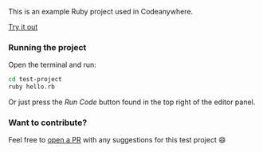 This is an example Ruby project used in Codeanywhere.

[Try it out](https://beta.codeanywhere.com/workspace#https://github.com/Codeanywhere-Templates/ruby)

### Running the project

Open the terminal and run:
```sh
cd test-project
ruby hello.rb
```
Or just press the *Run Code* button found in the top right of the editor panel.
### Want to contribute?

Feel free to [open a PR](https://github.com/Codeanywhere-Templates/ruby) with any suggestions for this test project :smile: 